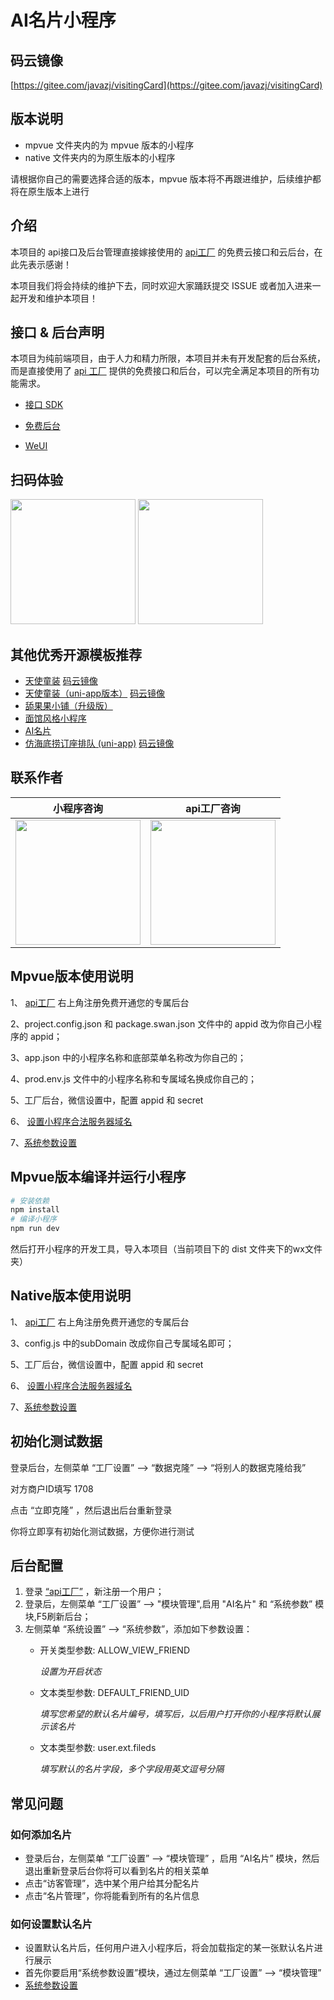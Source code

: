 # AI名片小程序

## 码云镜像

[https://gitee.com/javazj/visitingCard](https://gitee.com/javazj/visitingCard)

## 版本说明

- mpvue 文件夹内的为 mpvue 版本的小程序
- native 文件夹内的为原生版本的小程序

请根据你自己的需要选择合适的版本，mpvue 版本将不再跟进维护，后续维护都将在原生版本上进行

## 介绍

本项目的 api接口及后台管理直接嫁接使用的 [api工厂](https://www.it120.cc/) 的免费云接口和云后台，在此先表示感谢！

本项目我们将会持续的维护下去，同时欢迎大家踊跃提交 ISSUE 或者加入进来一起开发和维护本项目！

## 接口 & 后台声明

本项目为纯前端项目，由于人力和精力所限，本项目并未有开发配套的后台系统，而是直接使用了 [api 工厂](https://www.it120.cc/) 提供的免费接口和后台，可以完全满足本项目的所有功能需求。

- [接口 SDK](https://github.com/gooking/apifm-wxapi)

- [免费后台](https://admin.it120.cc)

- [WeUI](https://github.com/Tencent/weui-wxss/)

## 扫码体验
<img src="https://dcdn.it120.cc/2023/01/03/8d4c3697-76c0-4cc9-9ed3-8c197ee1335b.jpeg" width="200px">
<img src="https://dcdn.it120.cc/2021/09/13/70b29e1e-c1f6-4197-8995-646cf2b1efea.jpeg" width="200px">

## 其他优秀开源模板推荐
- [天使童装](https://github.com/EastWorld/wechat-app-mall) [码云镜像](https://gitee.com/javazj/wechat-app-mall)
- [天使童装（uni-app版本）](https://github.com/gooking/uni-app-mall) [码云镜像](https://gitee.com/javazj/uni-app-mall)
- [舔果果小铺（升级版）](https://github.com/gooking/TianguoguoXiaopu)
- [面馆风格小程序](https://gitee.com/javazj/noodle_shop_procedures)
- [AI名片](https://github.com/gooking/visitingCard)
- [仿海底捞订座排队 (uni-app)](https://github.com/gooking/dingzuopaidui) [码云镜像](https://gitee.com/javazj/dingzuopaidui)

## 联系作者

| 小程序咨询 | api工厂咨询 |
| :------: | :------: |
| <img src="https://dcdn.it120.cc/2021/09/13/61a80363-9085-4a10-9447-e276a3d40ab3.jpeg" width="200px"> | <img src="https://dcdn.it120.cc/2023/05/16/492a5e8b-a680-4c0c-91a9-19431b52b427.png" width="200px"> |

## Mpvue版本使用说明

1、 [api工厂](https://www.it120.cc/) 右上角注册免费开通您的专属后台
> 
2、project.config.json  和 package.swan.json 文件中的 appid 改为你自己小程序的 appid；
> 
3、app.json 中的小程序名称和底部菜单名称改为你自己的；
> 
4、prod.env.js 文件中的小程序名称和专属域名换成你自己的；
> 
5、工厂后台，微信设置中，配置 appid 和 secret
> 
6、 [设置小程序合法服务器域名](https://www.yuque.com/apifm/doc/tvpou9)
> 
7、[系统参数设置](https://www.yuque.com/apifm/doc/kcncad)


## Mpvue版本编译并运行小程序

```bash
# 安装依赖
npm install
# 编译小程序
npm run dev
```
然后打开小程序的开发工具，导入本项目（当前项目下的  dist 文件夹下的wx文件夹）


## Native版本使用说明

1、 [api工厂](https://www.it120.cc/) 右上角注册免费开通您的专属后台
> 
3、config.js 中的subDomain 改成你自己专属域名即可；
> 
5、工厂后台，微信设置中，配置 appid 和 secret
> 
6、 [设置小程序合法服务器域名](https://www.yuque.com/apifm/doc/tvpou9)
> 
7、[系统参数设置](https://www.yuque.com/apifm/doc/kcncad)

## 初始化测试数据

登录后台，左侧菜单 “工厂设置” --> “数据克隆” --> “将别人的数据克隆给我”

对方商户ID填写  1708

点击 “立即克隆” ，然后退出后台重新登录

你将立即享有初始化测试数据，方便你进行测试

## 后台配置

1. 登录 [“api工厂”](https://www.it120.cc/) ，新注册一个用户；
2. 登录后，左侧菜单 “工厂设置” --> "模块管理",启用 "AI名片" 和 “系统参数” 模块,F5刷新后台；
3. 左侧菜单 “系统设置” --> “系统参数”，添加如下参数设置：
    - 开关类型参数: ALLOW_VIEW_FRIEND
      
      *设置为开启状态*
    - 文本类型参数: DEFAULT_FRIEND_UID

      *填写您希望的默认名片编号，填写后，以后用户打开你的小程序将默认展示该名片*
    - 文本类型参数: user.ext.fileds
  
      *填写默认的名片字段，多个字段用英文逗号分隔*

## 常见问题

### 如何添加名片 
- 登录后台，左侧菜单 “工厂设置” --> “模块管理” ，启用 “AI名片” 模块，然后退出重新登录后台你将可以看到名片的相关菜单
- 点击“访客管理”，选中某个用户给其分配名片
- 点击“名片管理”，你将能看到所有的名片信息
### 如何设置默认名片
- 设置默认名片后，任何用户进入小程序后，将会加载指定的某一张默认名片进行展示
- 首先你要启用“系统参数设置”模块，通过左侧菜单 “工厂设置” --> “模块管理”
- [系统参数设置](https://www.it120.cc/help/kcncad.html)
